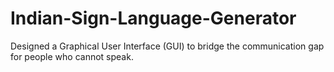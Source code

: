 # Indian-Sign-Language-Generator
Designed a Graphical User Interface (GUI) to bridge the communication gap for people who cannot speak.
